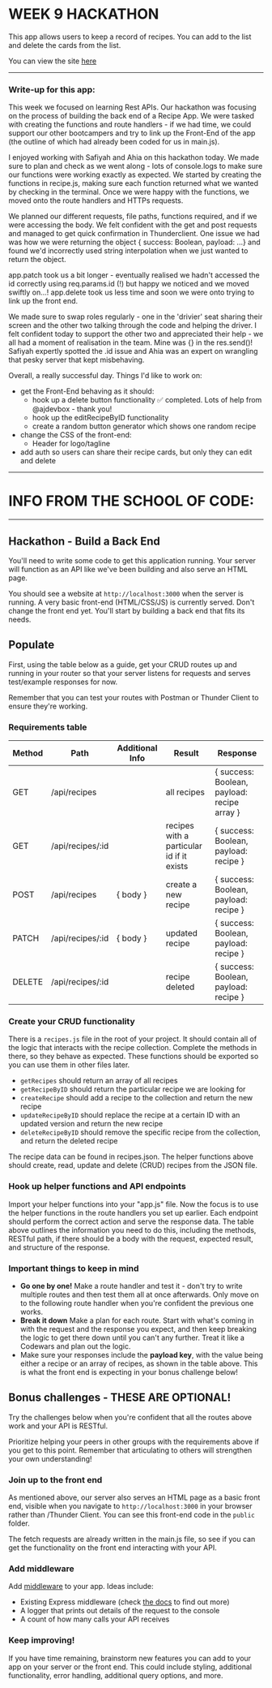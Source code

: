 # WEEK 9 HACKATHON

This app allows users to keep a record of recipes. You can add to the list and delete the cards from the list.

You can view the site [here](https://you-got-served-recipe-app.netlify.app/)

_________________________
### Write-up for this app:

This week we focused on learning Rest APIs. Our hackathon was focusing on the process of building the back end of a Recipe App.  We were tasked with creating the functions and route handlers - if we had time, we could support our other bootcampers and try to link up the Front-End of the app (the outline of which had already been coded for us in main.js). 

I enjoyed working with Safiyah and Ahia on this hackathon today. We made sure to plan and check as we went along - lots of console.logs to make sure our functions were working exactly as expected. We started by creating the functions in recipe.js, making sure each function returned what we wanted by checking in the terminal. Once we were happy with the functions, we moved onto the route handlers and HTTPs requests.

We planned our different requests, file paths, functions required, and if we were accessing the body. We felt confident with the get and post requests and managed to get quick confirmation in Thunderclient. One issue we had was how we were returning the object { success: Boolean, payload: ...} and found we'd incorrectly used string interpolation when we just wanted to return the object.

app.patch took us a bit longer - eventually realised we hadn't accessed the id correctly using req.params.id (!) but happy we noticed and we moved swiftly on...! app.delete took us less time and soon we were onto trying to link up the front end.

We made sure to swap roles regularly - one in the 'drivier' seat sharing their screen and the other two talking through the code and helping the driver. I felt confident today to support the other two and appreciated their help - we all had a moment of realisation in the team. Mine was {} in the res.send()! Safiyah expertly spotted the .id issue and Ahia was an expert on wrangling that pesky server that kept misbehaving.

Overall, a really successful day. Things I'd like to work on:

- get the Front-End behaving as it should:
    - hook up a delete button functionality ✅ completed. Lots of help from @ajdevbox - thank you!
    - hook up the editRecipeByID functionality
    - create a random button generator which shows one random recipe
- change the CSS of the front-end:
    - Header for logo/tagline        
- add auth so users can share their recipe cards, but only they can edit and delete

_____________________________________________
# INFO FROM THE SCHOOL OF CODE:
_____________________________________________

## Hackathon - Build a Back End

You'll need to write some code to get this application running. Your server will function as an API like we've been building and also serve an HTML page.

You should see a website at `http://localhost:3000` when the server is running. A very basic front-end (HTML/CSS/JS) is currently served. Don't change the front end yet. You'll start by building a back end that fits its needs.

## Populate

First, using the table below as a guide, get your CRUD routes up and running in your router so that your server listens for requests and serves test/example responses for now.

Remember that you can test your routes with Postman or Thunder Client to ensure they're working.

### Requirements table

| Method | Path             | Additional Info | Result                                    | Response                                    |
| ------ | ---------------- | --------------- | ----------------------------------------- | ------------------------------------------- |
| GET    | /api/recipes     |                 | all recipes                               | { success: Boolean, payload: recipe array } |
| GET    | /api/recipes/:id |                 | recipes with a particular id if it exists | { success: Boolean, payload: recipe }       |
| POST   | /api/recipes     | { body }        | create a new recipe                       | { success: Boolean, payload: recipe }       |
| PATCH  | /api/recipes/:id | { body }        | updated recipe                            | { success: Boolean, payload: recipe }       |
| DELETE | /api/recipes/:id |                 | recipe deleted                            | { success: Boolean, payload: recipe }       |

### Create your CRUD functionality

There is a `recipes.js` file in the root of your project. It should contain all of the logic that interacts with the recipe collection. Complete the methods in there, so they behave as expected. These functions should be exported so you can use them in other files later.

- `getRecipes` should return an array of all recipes
- `getRecipeByID` should return the particular recipe we are looking for
- `createRecipe` should add a recipe to the collection and return the new recipe
- `updateRecipeByID` should replace the recipe at a certain ID with an updated version and return the new recipe
- `deleteRecipeByID` should remove the specific recipe from the collection, and return the deleted recipe

The recipe data can be found in recipes.json. The helper functions above should create, read, update and delete (CRUD) recipes from the JSON file.

### Hook up helper functions and API endpoints

Import your helper functions into your "app.js" file. Now the focus is to use the helper functions in the route handlers you set up earlier. Each endpoint should perform the correct action and serve the response data. The table above outlines the information you need to do this, including the methods, RESTful path, if there should be a body with the request, expected result, and structure of the response.

### Important things to keep in mind

- **Go one by one!** Make a route handler and test it - don't try to write multiple routes and then test them all at once afterwards. Only move on to the following route handler when you're confident the previous one works.
- **Break it down** Make a plan for each route. Start with what's coming in with the request and the response you expect, and then keep breaking the logic to get there down until you can't any further. Treat it like a Codewars and plan out the logic.
- Make sure your responses include the **payload key**, with the value being either a recipe or an array of recipes, as shown in the table above. This is what the front end is expecting in your bonus challenge below!

## Bonus challenges - THESE ARE OPTIONAL!

Try the challenges below when you're confident that all the routes above work and your API is RESTful.

Prioritize helping your peers in other groups with the requirements above if you get to this point. Remember that articulating to others will strengthen your own understanding!

### Join up to the front end

As mentioned above, our server also serves an HTML page as a basic front end, visible when you navigate to `http://localhost:3000` in your browser rather than /Thunder Client. You can see this front-end code in the `public` folder.

The fetch requests are already written in the main.js file, so see if you can get the functionality on the front end interacting with your API.

### Add middleware

Add [middleware](https://expressjs.com/en/guide/using-middleware.html) to your app. Ideas include:

- Existing Express middleware (check [the docs](https://expressjs.com/en/resources/middleware.html) to find out more)
- A logger that prints out details of the request to the console
- A count of how many calls your API receives

### Keep improving!

If you have time remaining, brainstorm new features you can add to your app on your server or the front end. This could include styling, additional functionality, error handling, additional query options, and more.
